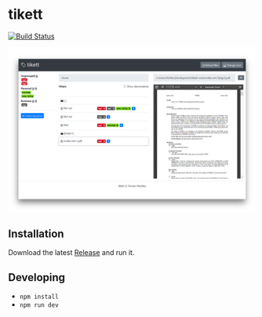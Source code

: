 # tikett

[![Build Status](https://travis-ci.org/flopes89/tikett.svg?branch=master)](https://travis-ci.org/flopes89/tikett)
 
![tikett : Offline File Tagging Software](./docs/hero_image.png)

## Installation

Download the latest [Release](https://github.com/flopes89/tikett/releases) and run it.

## Developing

- `npm install`
- `npm run dev`
